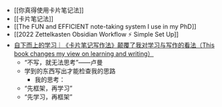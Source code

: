  - [[你真得使用卡片笔记法]]          
 - [[卡片笔记法]]                     
 - [[The FUN and EFFICIENT note-taking system I use in my PhD]]
 - [[2022 Zettelkasten Obsidian Workflow ⚡️ Simple Set Up]]
 - [自下而上的学习｜《卡片笔记写作法》颠覆了我对学习与写作的看法（This book changes my view on learning and writing）](https://www.youtube.com/watch?v=m0wX-lotysg)
	 - “不写，就无法思考”——卢曼
	 - 学到的东西写出才能检查我的思路
		 - 我的思考：
	 - “先框架，再学习”
	 - “先学习，再框架”

